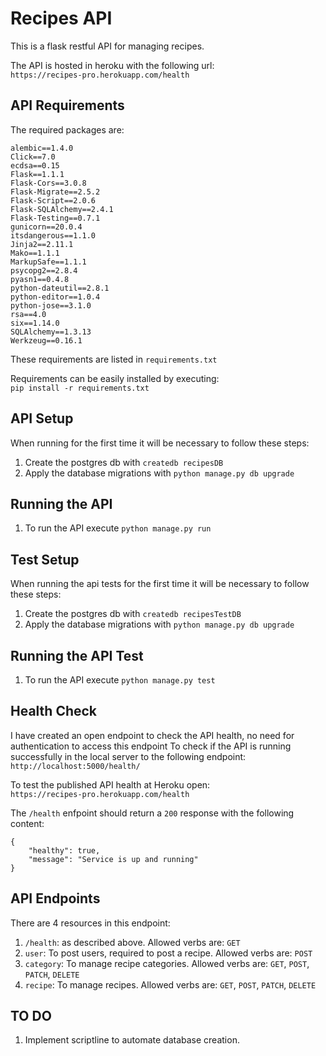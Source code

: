# Recipes API
This is a flask restful API for managing recipes.

The API is hosted in heroku with the following url:  
```https://recipes-pro.herokuapp.com/health```

## API Requirements
The required packages are:
```
alembic==1.4.0
Click==7.0
ecdsa==0.15
Flask==1.1.1
Flask-Cors==3.0.8
Flask-Migrate==2.5.2
Flask-Script==2.0.6
Flask-SQLAlchemy==2.4.1
Flask-Testing==0.7.1
gunicorn==20.0.4
itsdangerous==1.1.0
Jinja2==2.11.1
Mako==1.1.1
MarkupSafe==1.1.1
psycopg2==2.8.4
pyasn1==0.4.8
python-dateutil==2.8.1
python-editor==1.0.4
python-jose==3.1.0
rsa==4.0
six==1.14.0
SQLAlchemy==1.3.13
Werkzeug==0.16.1
```
These requirements are listed in ```requirements.txt```   

Requirements can be easily installed by executing:  
```pip install -r requirements.txt```

## API Setup
When running for the first time it will be necessary to follow these steps:
1. Create the postgres db with ```createdb recipesDB```
1. Apply the database migrations with ```python manage.py db upgrade```

## Running the API
1. To run the API execute ```python manage.py run```

## Test Setup
When running the api tests for the first time it will be necessary to follow these steps:
1. Create the postgres db with ```createdb recipesTestDB```
1. Apply the database migrations with ```python manage.py db upgrade```

## Running the API Test
1. To run the API execute ```python manage.py test```

## Health Check
I have created an open endpoint to check the API health, no need for authentication to access this endpoint
To check if the API is running successfully in the local server to the following endpoint:   
```http://localhost:5000/health/```

To test the published API health at Heroku open:   
```https://recipes-pro.herokuapp.com/health``` 
  
The ```/health``` enfpoint should return a ```200``` response with the following content:  
```
{
    "healthy": true,
    "message": "Service is up and running"
}
```

## API Endpoints
There are 4 resources in this endpoint:
1. ```/health```: as described above. Allowed verbs are: ```GET```
1. ```user```: To post users, required to post a recipe. Allowed verbs are: ```POST```
1. ```category```: To manage recipe categories. Allowed verbs are: ```GET```, ```POST```, ```PATCH```, ```DELETE```
1. ```recipe```: To manage recipes. Allowed verbs are: ```GET```, ```POST```, ```PATCH```, ```DELETE```
## TO DO
1. Implement scriptline to automate database creation.